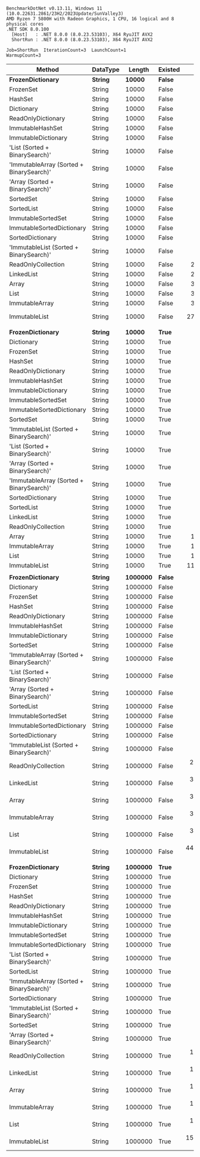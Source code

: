 ```

BenchmarkDotNet v0.13.11, Windows 11 (10.0.22631.2861/23H2/2023Update/SunValley3)
AMD Ryzen 7 5800H with Radeon Graphics, 1 CPU, 16 logical and 8 physical cores
.NET SDK 8.0.100
  [Host]   : .NET 8.0.0 (8.0.23.53103), X64 RyuJIT AVX2
  ShortRun : .NET 8.0.0 (8.0.23.53103), X64 RyuJIT AVX2

Job=ShortRun  IterationCount=3  LaunchCount=1  
WarmupCount=3  

```
| Method                                   | DataType | Length  | Existed | Mean              | Error             | StdDev          | Allocated |
|----------------------------------------- |--------- |-------- |-------- |------------------:|------------------:|----------------:|----------:|
| **FrozenDictionary**                         | **String**   | **10000**   | **False**   |          **4.249 ns** |         **0.6289 ns** |       **0.0345 ns** |         **-** |
| FrozenSet                                | String   | 10000   | False   |          5.880 ns |         0.4002 ns |       0.0219 ns |         - |
| HashSet                                  | String   | 10000   | False   |          6.640 ns |         0.3888 ns |       0.0213 ns |         - |
| Dictionary                               | String   | 10000   | False   |          6.838 ns |         0.1356 ns |       0.0074 ns |         - |
| ReadOnlyDictionary                       | String   | 10000   | False   |          9.411 ns |         1.8130 ns |       0.0994 ns |         - |
| ImmutableHashSet                         | String   | 10000   | False   |         18.312 ns |         4.1135 ns |       0.2255 ns |         - |
| ImmutableDictionary                      | String   | 10000   | False   |         20.337 ns |         2.3936 ns |       0.1312 ns |         - |
| &#39;List (Sorted + BinarySearch)&#39;           | String   | 10000   | False   |        413.612 ns |         8.7662 ns |       0.4805 ns |         - |
| &#39;ImmutableArray (Sorted + BinarySearch)&#39; | String   | 10000   | False   |        415.684 ns |         8.5940 ns |       0.4711 ns |         - |
| &#39;Array (Sorted + BinarySearch)&#39;          | String   | 10000   | False   |        419.095 ns |        32.2360 ns |       1.7670 ns |         - |
| SortedSet                                | String   | 10000   | False   |        420.695 ns |        54.4803 ns |       2.9862 ns |         - |
| SortedList                               | String   | 10000   | False   |        424.472 ns |        40.7379 ns |       2.2330 ns |         - |
| ImmutableSortedSet                       | String   | 10000   | False   |        428.247 ns |         2.4651 ns |       0.1351 ns |         - |
| ImmutableSortedDictionary                | String   | 10000   | False   |        436.698 ns |        27.0008 ns |       1.4800 ns |         - |
| SortedDictionary                         | String   | 10000   | False   |        457.272 ns |        29.8890 ns |       1.6383 ns |         - |
| &#39;ImmutableList (Sorted + BinarySearch)&#39;  | String   | 10000   | False   |        459.433 ns |        10.3035 ns |       0.5648 ns |         - |
| ReadOnlyCollection                       | String   | 10000   | False   |     21,917.589 ns |     2,229.0180 ns |     122.1800 ns |         - |
| LinkedList                               | String   | 10000   | False   |     24,442.698 ns |       820.9934 ns |      45.0014 ns |         - |
| Array                                    | String   | 10000   | False   |     31,310.158 ns |     2,439.7123 ns |     133.7289 ns |         - |
| List                                     | String   | 10000   | False   |     36,032.827 ns |     1,692.2691 ns |      92.7590 ns |         - |
| ImmutableArray                           | String   | 10000   | False   |     38,265.811 ns |     3,001.3509 ns |     164.5142 ns |         - |
| ImmutableList                            | String   | 10000   | False   |    276,761.241 ns |   105,388.2293 ns |   5,776.6845 ns |         - |
|                                          |          |         |         |                   |                   |                 |           |
| **FrozenDictionary**                         | **String**   | **10000**   | **True**    |          **4.795 ns** |         **1.3942 ns** |       **0.0764 ns** |         **-** |
| Dictionary                               | String   | 10000   | True    |          8.251 ns |         0.6169 ns |       0.0338 ns |         - |
| FrozenSet                                | String   | 10000   | True    |          8.302 ns |         0.3299 ns |       0.0181 ns |         - |
| HashSet                                  | String   | 10000   | True    |          8.932 ns |         1.0550 ns |       0.0578 ns |         - |
| ReadOnlyDictionary                       | String   | 10000   | True    |         10.994 ns |         0.7107 ns |       0.0390 ns |         - |
| ImmutableHashSet                         | String   | 10000   | True    |         26.219 ns |         4.9090 ns |       0.2691 ns |         - |
| ImmutableDictionary                      | String   | 10000   | True    |         26.570 ns |         1.2654 ns |       0.0694 ns |         - |
| ImmutableSortedSet                       | String   | 10000   | True    |        337.694 ns |        30.7615 ns |       1.6861 ns |         - |
| ImmutableSortedDictionary                | String   | 10000   | True    |        342.826 ns |        56.3707 ns |       3.0899 ns |         - |
| SortedSet                                | String   | 10000   | True    |        353.105 ns |        14.9858 ns |       0.8214 ns |         - |
| &#39;ImmutableList (Sorted + BinarySearch)&#39;  | String   | 10000   | True    |        371.706 ns |        17.6352 ns |       0.9666 ns |         - |
| &#39;List (Sorted + BinarySearch)&#39;           | String   | 10000   | True    |        378.703 ns |         5.7704 ns |       0.3163 ns |         - |
| &#39;Array (Sorted + BinarySearch)&#39;          | String   | 10000   | True    |        380.115 ns |         2.4875 ns |       0.1364 ns |         - |
| &#39;ImmutableArray (Sorted + BinarySearch)&#39; | String   | 10000   | True    |        382.290 ns |        39.7406 ns |       2.1783 ns |         - |
| SortedDictionary                         | String   | 10000   | True    |        395.730 ns |        39.1241 ns |       2.1445 ns |         - |
| SortedList                               | String   | 10000   | True    |        399.412 ns |        60.4917 ns |       3.3158 ns |         - |
| LinkedList                               | String   | 10000   | True    |      8,188.008 ns |     8,102.8976 ns |     444.1472 ns |         - |
| ReadOnlyCollection                       | String   | 10000   | True    |      9,710.029 ns |     2,056.4573 ns |     112.7214 ns |         - |
| Array                                    | String   | 10000   | True    |     13,404.675 ns |       444.4220 ns |      24.3603 ns |         - |
| ImmutableArray                           | String   | 10000   | True    |     15,344.647 ns |       917.8181 ns |      50.3087 ns |         - |
| List                                     | String   | 10000   | True    |     15,402.533 ns |     2,932.4938 ns |     160.7399 ns |         - |
| ImmutableList                            | String   | 10000   | True    |    117,926.693 ns |    16,507.1486 ns |     904.8125 ns |         - |
|                                          |          |         |         |                   |                   |                 |           |
| **FrozenDictionary**                         | **String**   | **1000000** | **False**   |          **4.836 ns** |         **0.0262 ns** |       **0.0014 ns** |         **-** |
| Dictionary                               | String   | 1000000 | False   |          7.154 ns |         0.1954 ns |       0.0107 ns |         - |
| FrozenSet                                | String   | 1000000 | False   |          7.217 ns |         0.4021 ns |       0.0220 ns |         - |
| HashSet                                  | String   | 1000000 | False   |          7.471 ns |         0.2080 ns |       0.0114 ns |         - |
| ReadOnlyDictionary                       | String   | 1000000 | False   |          9.636 ns |         0.1816 ns |       0.0100 ns |         - |
| ImmutableHashSet                         | String   | 1000000 | False   |         35.769 ns |         0.9016 ns |       0.0494 ns |         - |
| ImmutableDictionary                      | String   | 1000000 | False   |         43.070 ns |         2.3392 ns |       0.1282 ns |         - |
| SortedSet                                | String   | 1000000 | False   |        648.880 ns |        13.8608 ns |       0.7598 ns |         - |
| &#39;ImmutableArray (Sorted + BinarySearch)&#39; | String   | 1000000 | False   |        660.309 ns |        26.7752 ns |       1.4676 ns |         - |
| &#39;List (Sorted + BinarySearch)&#39;           | String   | 1000000 | False   |        660.605 ns |        49.5508 ns |       2.7160 ns |         - |
| &#39;Array (Sorted + BinarySearch)&#39;          | String   | 1000000 | False   |        660.839 ns |        11.6735 ns |       0.6399 ns |         - |
| SortedList                               | String   | 1000000 | False   |        676.284 ns |        30.5348 ns |       1.6737 ns |         - |
| ImmutableSortedSet                       | String   | 1000000 | False   |        682.136 ns |        31.6906 ns |       1.7371 ns |         - |
| ImmutableSortedDictionary                | String   | 1000000 | False   |        687.117 ns |        62.4764 ns |       3.4245 ns |         - |
| SortedDictionary                         | String   | 1000000 | False   |        728.249 ns |        30.8388 ns |       1.6904 ns |         - |
| &#39;ImmutableList (Sorted + BinarySearch)&#39;  | String   | 1000000 | False   |        761.132 ns |       189.1706 ns |      10.3691 ns |         - |
| ReadOnlyCollection                       | String   | 1000000 | False   |  2,907,282.778 ns |   269,014.8661 ns |  14,745.6126 ns |       4 B |
| LinkedList                               | String   | 1000000 | False   |  3,407,405.556 ns |   828,092.5688 ns |  45,390.5480 ns |       5 B |
| Array                                    | String   | 1000000 | False   |  3,466,791.453 ns |   190,159.0031 ns |  10,423.2566 ns |       5 B |
| ImmutableArray                           | String   | 1000000 | False   |  3,494,993.287 ns |   126,785.2041 ns |   6,949.5249 ns |       3 B |
| List                                     | String   | 1000000 | False   |  3,867,009.596 ns |   140,224.3858 ns |   7,686.1718 ns |       6 B |
| ImmutableList                            | String   | 1000000 | False   | 44,074,352.778 ns | 1,713,393.3458 ns |  93,916.8709 ns |      61 B |
|                                          |          |         |         |                   |                   |                 |           |
| **FrozenDictionary**                         | **String**   | **1000000** | **True**    |          **5.657 ns** |         **0.0927 ns** |       **0.0051 ns** |         **-** |
| Dictionary                               | String   | 1000000 | True    |          8.722 ns |         0.1917 ns |       0.0105 ns |         - |
| FrozenSet                                | String   | 1000000 | True    |          9.686 ns |         0.1586 ns |       0.0087 ns |         - |
| HashSet                                  | String   | 1000000 | True    |         10.256 ns |         0.3137 ns |       0.0172 ns |         - |
| ReadOnlyDictionary                       | String   | 1000000 | True    |         11.190 ns |         0.6151 ns |       0.0337 ns |         - |
| ImmutableHashSet                         | String   | 1000000 | True    |         41.445 ns |         2.7402 ns |       0.1502 ns |         - |
| ImmutableDictionary                      | String   | 1000000 | True    |         46.849 ns |         5.0369 ns |       0.2761 ns |         - |
| ImmutableSortedSet                       | String   | 1000000 | True    |        537.668 ns |         2.5466 ns |       0.1396 ns |         - |
| ImmutableSortedDictionary                | String   | 1000000 | True    |        552.101 ns |        16.8459 ns |       0.9234 ns |         - |
| &#39;List (Sorted + BinarySearch)&#39;           | String   | 1000000 | True    |        597.635 ns |        18.1276 ns |       0.9936 ns |         - |
| SortedList                               | String   | 1000000 | True    |        600.308 ns |        37.3515 ns |       2.0474 ns |         - |
| &#39;ImmutableArray (Sorted + BinarySearch)&#39; | String   | 1000000 | True    |        601.658 ns |        20.5753 ns |       1.1278 ns |         - |
| SortedDictionary                         | String   | 1000000 | True    |        606.596 ns |        45.3188 ns |       2.4841 ns |         - |
| &#39;ImmutableList (Sorted + BinarySearch)&#39;  | String   | 1000000 | True    |        607.879 ns |        57.6436 ns |       3.1596 ns |         - |
| SortedSet                                | String   | 1000000 | True    |        610.345 ns |       104.5620 ns |       5.7314 ns |         - |
| &#39;Array (Sorted + BinarySearch)&#39;          | String   | 1000000 | True    |        623.261 ns |         4.9923 ns |       0.2736 ns |         - |
| ReadOnlyCollection                       | String   | 1000000 | True    |  1,010,492.904 ns |    34,027.8734 ns |   1,865.1826 ns |       1 B |
| LinkedList                               | String   | 1000000 | True    |  1,188,231.315 ns |   162,901.1131 ns |   8,929.1597 ns |       1 B |
| Array                                    | String   | 1000000 | True    |  1,287,815.929 ns |    35,904.6447 ns |   1,968.0547 ns |       1 B |
| ImmutableArray                           | String   | 1000000 | True    |  1,291,166.819 ns |    68,377.6058 ns |   3,748.0073 ns |       1 B |
| List                                     | String   | 1000000 | True    |  1,358,457.292 ns |    14,059.0843 ns |     770.6259 ns |       2 B |
| ImmutableList                            | String   | 1000000 | True    | 15,998,994.444 ns | 2,020,700.9024 ns | 110,761.4350 ns |      12 B |
